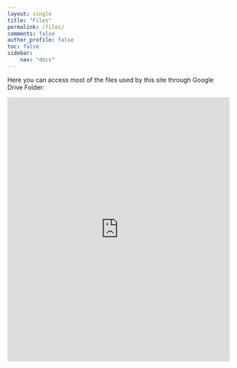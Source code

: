 ```yaml
---
layout: single
title: "Files"
permalink: /files/
comments: false
author_profile: false
toc: false
sidebar:
    nav: "docs"
---
```

Here you can access most of the files used by this site through Google Drive Folder:

<iframe src="https://drive.google.com/embeddedfolderview?id=19hQyAzBkHvhB16H9dMe6wvxWwENJ-AMx#list" style="width:100%; height:600px; border:0;"></iframe>



